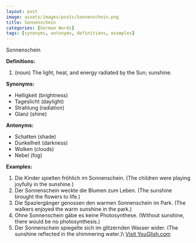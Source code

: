 ```yaml
---
layout: post
image: assets/images/posts/Sonnenschein.png
title: Sonnenschein
categories: [German Words]
tags: [synonyms, antonyms, definitions, examples]
---
```


Sonnenschein

**Definitions:**

1. (noun) The light, heat, and energy radiated by the Sun; sunshine.
 
**Synonyms:**

- Helligkeit (brightness)
- Tageslicht (daylight)
- Strahlung (radiation)
- Glanz (shine)
 
**Antonyms:**

- Schatten (shade)
- Dunkelheit (darkness)
- Wolken (clouds)
- Nebel (fog)
 
**Examples:**

1. Die Kinder spielten fröhlich im Sonnenschein. (The children were playing joyfully in the sunshine.)
2. Der Sonnenschein weckte die Blumen zum Leben. (The sunshine brought the flowers to life.)
3. Die Spaziergänger genossen den warmen Sonnenschein im Park. (The walkers enjoyed the warm sunshine in the park.)
4. Ohne Sonnenschein gäbe es keine Photosynthese. (Without sunshine, there would be no photosynthesis.)
5. Der Sonnenschein spiegelte sich im glitzernden Wasser wider. (The sunshine reflected in the shimmering water.)\ <a id="yg-widget-0" class="youglish-widget" data-query="Sonnenschein" data-lang="german" data-components="8412" data-auto-start="0" data-bkg-color="theme_light" data-title="How%20to%20pronounce%20Sonnenschein%20in%20German"  rel="nofollow" href="https://youglish.com">Visit YouGlish.com</a><script async src="https://youglish.com/public/emb/widget.js" charset="utf-8"></script>